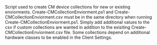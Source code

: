 Script used to create CM device collections for new or existing enviorments. Create-CMCollectionEnviorment.ps1 and Create-CMCollectionEnviorment.csv must be in the same directory when running Create-CMCollectionEnviorment.ps1. Simply add additional values to the csv if custom collections are wanted in addition to the exisiting Create-CMCollectionEnviorment.csv file. Some collections depend on additional hardware classes to be enabled in the Client Settings.
